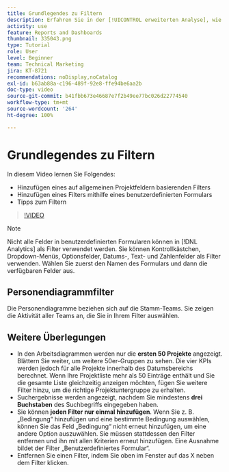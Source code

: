 ```yaml
---
title: Grundlegendes zu Filtern
description: Erfahren Sie in der [!UICONTROL erweiterten Analyse], wie Sie anhand allgemeiner Projektfilter oder mithilfe eines benutzerdefinierten Formulars einen Filter hinzufügen.
activity: use
feature: Reports and Dashboards
thumbnail: 335043.png
type: Tutorial
role: User
level: Beginner
team: Technical Marketing
jira: KT-8721
recommendations: noDisplay,noCatalog
exl-id: b63ab88a-c196-489f-92e8-ffe94be6aa2b
doc-type: video
source-git-commit: b41fbb673e46687e7f2b49ee77bc026d22774540
workflow-type: tm+mt
source-wordcount: '264'
ht-degree: 100%

---
```


# Grundlegendes zu Filtern

In diesem Video lernen Sie Folgendes:

* Hinzufügen eines auf allgemeinen Projektfeldern basierenden Filters
* Hinzufügen eines Filters mithilfe eines benutzerdefinierten Formulars
* Tipps zum Filtern

>[!VIDEO](https://video.tv.adobe.com/v/335043/?quality=12&learn=on)

>[!NOTE]
>
>Nicht alle Felder in benutzerdefinierten Formularen können in [!DNL Analytics] als Filter verwendet werden. Sie können Kontrollkästchen, Dropdown-Menüs, Optionsfelder, Datums-, Text- und Zahlenfelder als Filter verwenden. Wählen Sie zuerst den Namen des Formulars und dann die verfügbaren Felder aus.

## Personendiagrammfilter

Die Personendiagramme beziehen sich auf die Stamm-Teams. Sie zeigen die Aktivität aller Teams an, die Sie in Ihrem Filter auswählen.

## Weitere Überlegungen

* In den Arbeitsdiagrammen werden nur die **ersten 50 Projekte** angezeigt. Blättern Sie weiter, um weitere 50er-Gruppen zu sehen. Die vier KPIs werden jedoch für alle Projekte innerhalb des Datumsbereichs berechnet. Wenn Ihre Projektliste mehr als 50 Einträge enthält und Sie die gesamte Liste gleichzeitig anzeigen möchten, fügen Sie weitere Filter hinzu, um die richtige Projektuntergruppe zu erhalten.
* Suchergebnisse werden angezeigt, nachdem Sie mindestens **drei Buchstaben** des Suchbegriffs eingegeben haben.
* Sie können **jeden Filter nur einmal hinzufügen**. Wenn Sie z. B. „Bedingung“ hinzufügen und eine bestimmte Bedingung auswählen, können Sie das Feld „Bedingung“ nicht erneut hinzufügen, um eine andere Option auszuwählen. Sie müssen stattdessen den Filter entfernen und ihn mit allen Kriterien erneut hinzufügen. Eine Ausnahme bildet der Filter „Benutzerdefiniertes Formular“.
* Entfernen Sie einen Filter, indem Sie oben im Fenster auf das X neben dem Filter klicken.

